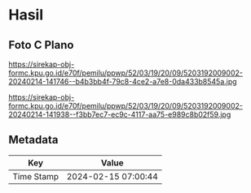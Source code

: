 # Hasil

## Foto C Plano

https://sirekap-obj-formc.kpu.go.id/e70f/pemilu/ppwp/52/03/19/20/09/5203192009002-20240214-141746--b4b3bb4f-79c8-4ce2-a7e8-0da433b8545a.jpg

https://sirekap-obj-formc.kpu.go.id/e70f/pemilu/ppwp/52/03/19/20/09/5203192009002-20240214-141938--f3bb7ec7-ec9c-4117-aa75-e989c8b02f59.jpg


## Metadata

| Key        | Value               |
| ---------- | ------------------- |
| Time Stamp | 2024-02-15 07:00:44 |



